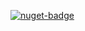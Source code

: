 [![nuget-badge](https://img.shields.io/badge/nuget-active-blue.svg)](https://www.nuget.org/packages/NequeoDataOleDbProvider)
